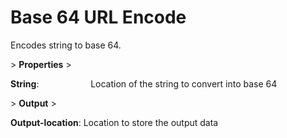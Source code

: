 # Base 64 URL Encode

Encodes string to base 64.

&gt; **Properties**
&gt; 

**String**:                     Location of the string to convert into base 64

&gt; **Output**
&gt; 

**Output-location**: Location to store the output data